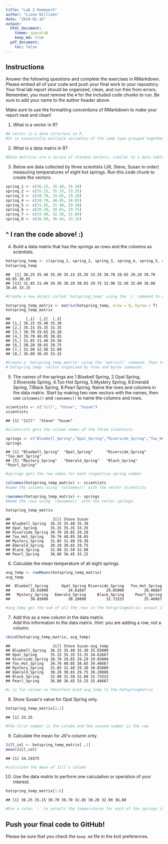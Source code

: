 ```yaml
---
title: "Lab 2 Homework"
author: "Liana Williams"
date: "2024-01-16"
output:
  html_document: 
    theme: spacelab
    keep_md: true
  pdf_document:
    toc: false
---
```


## Instructions
Answer the following questions and complete the exercises in RMarkdown. Please embed all of your code and push your final work to your repository. Your final lab report should be organized, clean, and run free from errors. Remember, you must remove the `#` for the included code chunks to run. Be sure to add your name to the author header above.  

Make sure to use the formatting conventions of RMarkdown to make your report neat and clean!  

1. What is a vector in R?  


```r
#A vector is a data structure in R.  
#It is essentially multiple variables of the same type grouped together under a single piece of memory. 
```


2. What is a data matrix in R?  


```r
#Data matrices are a series of stacked vectors, similar to a data table.
```

3. Below are data collected by three scientists (Jill, Steve, Susan in order) measuring temperatures of eight hot springs. Run this code chunk to create the vectors.  


```r
spring_1 <- c(36.25, 35.40, 35.30)
spring_2 <- c(35.15, 35.35, 33.35)
spring_3 <- c(30.70, 29.65, 29.20)
spring_4 <- c(39.70, 40.05, 38.65)
spring_5 <- c(31.85, 31.40, 29.30)
spring_6 <- c(30.20, 30.65, 29.75)
spring_7 <- c(32.90, 32.50, 32.80)
spring_8 <- c(36.80, 36.45, 33.15)
```
## ^ I ran the code above! :)



4. Build a data matrix that has the springs as rows and the columns as scientists.  


```r
hotspring_temp <- c(spring_1, spring_2, spring_3, spring_4, spring_5, spring_6, spring_7, spring_8)
hotspring_temp
```

```
##  [1] 36.25 35.40 35.30 35.15 35.35 33.35 30.70 29.65 29.20 39.70 40.05 38.65
## [13] 31.85 31.40 29.30 30.20 30.65 29.75 32.90 32.50 32.80 36.80 36.45 33.15
```

```r
#Create a new object called 'hotspring_temp' using the `c` command to combine the vectors into one.
```


```r
hotspring_temp_matrix <- matrix(hotspring_temp, nrow = 8, byrow = T)
hotspring_temp_matrix
```

```
##       [,1]  [,2]  [,3]
## [1,] 36.25 35.40 35.30
## [2,] 35.15 35.35 33.35
## [3,] 30.70 29.65 29.20
## [4,] 39.70 40.05 38.65
## [5,] 31.85 31.40 29.30
## [6,] 30.20 30.65 29.75
## [7,] 32.90 32.50 32.80
## [8,] 36.80 36.45 33.15
```

```r
#Create a 'hotspring_temp_matrix' using the 'matrix()' command. Then tell R how to organize
#'hotspring_temp' vector organized by nrow and byrow commands. 
```

5. The names of the springs are 1.Bluebell Spring, 2.Opal Spring, 3.Riverside Spring, 4.Too Hot Spring, 5.Mystery Spring, 6.Emerald Spring, 7.Black Spring, 8.Pearl Spring. Name the rows and columns in the data matrix. Start by making two new vectors with the names, then use `colnames()` and `rownames()` to name the columns and rows.


```r
scientists <- c("Jill", "Steve", "Susan")
scientists
```

```
## [1] "Jill"  "Steve" "Susan"
```

```r
#scientists gets the column names of the three scientists 
```


```r
springs <- c("Bluebell_Spring","Opal_Spring","Riverside_Spring","Too_Hot_Spring","Mystery_Spring","Emerald_Spring","Black_Spring","Pearl_Spring")
springs
```

```
## [1] "Bluebell_Spring"  "Opal_Spring"      "Riverside_Spring" "Too_Hot_Spring"  
## [5] "Mystery_Spring"   "Emerald_Spring"   "Black_Spring"     "Pearl_Spring"
```

```r
#springs gets the row names for each respective spring number
```


```r
colnames(hotspring_temp_matrix) <- scientists
#name the columns using 'colnames()' with the vector scientists
```


```r
rownames(hotspring_temp_matrix) <- springs
#Name the rows using `rownames()` with the vector springs.
```


```r
hotspring_temp_matrix
```

```
##                   Jill Steve Susan
## Bluebell_Spring  36.25 35.40 35.30
## Opal_Spring      35.15 35.35 33.35
## Riverside_Spring 30.70 29.65 29.20
## Too_Hot_Spring   39.70 40.05 38.65
## Mystery_Spring   31.85 31.40 29.30
## Emerald_Spring   30.20 30.65 29.75
## Black_Spring     32.90 32.50 32.80
## Pearl_Spring     36.80 36.45 33.15
```

6. Calculate the mean temperature of all eight springs.



```r
avg_temp <- rowMeans(hotspring_temp_matrix)
avg_temp
```

```
##  Bluebell_Spring      Opal_Spring Riverside_Spring   Too_Hot_Spring 
##         35.65000         34.61667         29.85000         39.46667 
##   Mystery_Spring   Emerald_Spring     Black_Spring     Pearl_Spring 
##         30.85000         30.20000         32.73333         35.46667
```

```r
#avg_temp get the sum of all the rows in the hotspringmatrix; output is 8 springs each with the mean
```

7. Add this as a new column in the data matrix.  
 Add this information to the data matrix. Hint: you are adding a row, not a column.  

```r
cbind(hotspring_temp_matrix, avg_temp)
```

```
##                   Jill Steve Susan avg_temp
## Bluebell_Spring  36.25 35.40 35.30 35.65000
## Opal_Spring      35.15 35.35 33.35 34.61667
## Riverside_Spring 30.70 29.65 29.20 29.85000
## Too_Hot_Spring   39.70 40.05 38.65 39.46667
## Mystery_Spring   31.85 31.40 29.30 30.85000
## Emerald_Spring   30.20 30.65 29.75 30.20000
## Black_Spring     32.90 32.50 32.80 32.73333
## Pearl_Spring     36.80 36.45 33.15 35.46667
```

```r
#c is for column so therefore bind avg_temp to the hotspringmatrix
```

8. Show Susan's value for Opal Spring only.


```r
hotspring_temp_matrix[2,3]
```

```
## [1] 33.35
```

```r
#the first number is the column and the second number is the row
```

9. Calculate the mean for Jill's column only.  


```r
Jill_col <- hotspring_temp_matrix[ ,1]
mean(Jill_col)
```

```
## [1] 34.19375
```

```r
#calculate the mean of Jill's column
```

10. Use the data matrix to perform one calculation or operation of your interest.


```r
hotspring_temp_matrix[1:8]
```

```
## [1] 36.25 35.15 30.70 39.70 31.85 30.20 32.90 36.80
```

```r
#Use a colon `:` to selects the temperatures for each of the springs in Jill's column. 
```


## Push your final code to GitHub!
Please be sure that you check the `keep md` file in the knit preferences.  
